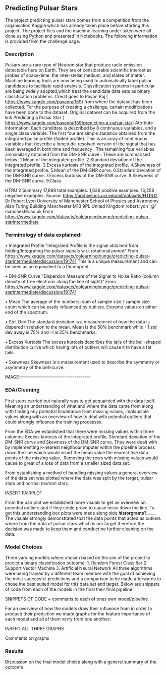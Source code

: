 ## Predicting Pulsar Stars

The project predicting pulsar stars comes from a competition from the organisation Kaggle which has already taken place before starting this project. The project files and the machine learning under taken were all done using Python and presented in Notebooks. The following information is provided from the challenge page:

### Description
Pulsars are a rare type of Neutron star that produce radio emission detectable here on Earth. They are of considerable scientific interest as probes of space-time, the inter-stellar medium, and states of matter. Machine learning tools are now being used to automatically label pulsar candidates to facilitate rapid analysis. Classification systems in particular are being widely adopted,which treat the candidate data sets as binary classification problems.
Credit goes to Pavan Raj ( https://www.kaggle.com/pavanraj159) from where the dataset has been collected. For the purpose of creating a challenge, certain modifications have been done to the dataset.
Original dataset can be acquired from the link Predicting a Pulsar Star ( https://www.kaggle.com/pavanraj159/predicting-a-pulsar-star)
Attribute Information:
Each candidate is described by 8 continuous variables, and a single class variable. The first four are simple statistics obtained from the integrated pulse profile (folded profile). This is an array of continuous variables that describe a longitude-resolved version of the signal that has been averaged in both time and frequency . The remaining four variables are similarly obtained from the DM-SNR curve . These are summarised below:
1.Mean of the integrated profile.
2.Standard deviation of the integrated profile.
3.Excess kurtosis of the integrated profile.
4.Skewness of the integrated profile.
5.Mean of the DM-SNR curve.
6.Standard deviation of the DM-SNR curve.
7.Excess kurtosis of the DM-SNR curve.
8.Skewness of the DM-SNR curve.
9.Class

HTRU 2 Summary
17,898 total examples.
1,639 positive examples.
16,259 negative examples.
Source:  https://archive.ics.uci.edu/ml/datasets/HTRU2
Dr Robert Lyon
University of Manchester
School of Physics and Astronomy
Alan Turing Building
Manchester M13 9PL
United Kingdom
robert.lyon '@' manchester.ac.uk
From <https://www.kaggle.com/datasets/colearninglounge/predicting-pulsar-starintermediate> 



### Terminology of data explained:

• Integrated Profile
"Integrated Profile is the signal obtained from folding/Integrating the pulsar signals w.r.t rotational period"
From <https://www.kaggle.com/datasets/colearninglounge/predicting-pulsar-starintermediate/discussion/191741> 
This is a unique measurement and can be seen as an equivalent to a thumbprint.

• DM-SNR Curve
"Dispersion Measure of the Signal to Noise Ratio (column density of free electrons along the line of sight)"
From <https://www.kaggle.com/datasets/colearninglounge/predicting-pulsar-starintermediate/discussion/191741> 

• Mean
The average of the numbers: sum of sample size  / sample size count which can be easily influenced by outliers. Extreme values on either end of the spectrum.

• Std. Dev
The standard deviation is a measurement of how the data is dispered in relation to the mean. Mean is the 50% benchmark while +1 std dev away is 75% and -1 is 25% benchmarks.

• Excess Kurtosis
The excess kurtosis describes the tails of the bell-shaped distribution curve which having lots of outliers will cause it to have a fat tails.

• Skewness
Skewness is a measurement used to describe the symmetry or asymmetry of the bell-curve.

IMAGE------------------------------------


### EDA/Cleaning
First steps carried out naturally was to get acquainted with the data itself. Meaning an understanding of what and where the data came from along with finding any potential hinderance from missing values, implausible values along with an overview of how to deal with potential outliers that could strongly influence the training processes.

From the EDA we established that there were missing values within three columns; Excess kurtosis of the integrated profile, Standard deviation of the DM-SNR curve and Skewness of the DM-SNR curve. They were dealt with by implementing k-nearest neighbour imputer within the pipeline process down the line which would insert the mean value the nearest five data points of the missing value.. Removing the rows with missing values would cause to great of a loss of data from a smaller sized data set.

From establishing a method of handling missing values a general overview of the data set was plotted where the data was split by the target, pulsar stars and normal neutron stars.


INSERT PAIRPLOT


From the pair plot we established more visuals to get an overview on potential outliers and if they could prove to cause noise down the line. To get this understanding box plots were made along side __historgrams?______. The visuals strongly demonstrated that the data points that acted as outliers where from the data of pulsar stars which is our target therefore the decision was made to keep them and conduct no further cleaning on the data.

### Model Choices
Three varying models where chosen based on the aim of the project to predict a binary classification outcome;
	1. Random Forest Classifier
	2. Support Vector Machine
	3. Artificial Neural Network
All three algorithms were being trained by a different team member with the goal of achieving the most successful predictions and a comparison to be made afterwards to chose the best suited model for this data set and target. Below are snippets of code from each of the models in the final their final pipeline.

SNIPPETS OF CODE + comments to each of ones own model/pipeline 


For an overview of how the models draw their influence from in order to produce their prediction we made graphs for the feature importance of each model and all of them varry from one another:

INSERT ALL THREE GRAPHS

Comments on graphs


### Results
Discussion on the final model choice along with a general summary of the outcome
